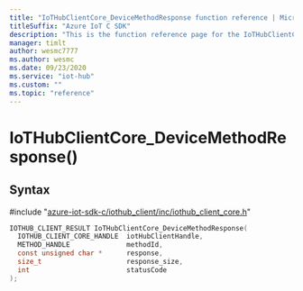 ```yaml
---                             
title: "IoTHubClientCore_DeviceMethodResponse function reference | Microsoft Docs" 
titleSuffix: "Azure IoT C SDK"            
description: "This is the function reference page for the IoTHubClientCore_DeviceMethodResponse() function in the Azure IoT C SDK. This SDK is used with Azure IoT Hub and Azure IoT Hub Device Provisioning Service"            
manager: timlt                 
author: wesmc7777              
ms.author: wesmc               
ms.date: 09/23/2020                    
ms.service: "iot-hub"             
ms.custom: ""                
ms.topic: "reference"        
---                            
```


# IoTHubClientCore_DeviceMethodResponse()

## Syntax

\#include "[azure-iot-sdk-c/iothub_client/inc/iothub_client_core.h](../iothub-client-core-h.md)"  
```C
IOTHUB_CLIENT_RESULT IoTHubClientCore_DeviceMethodResponse(
  IOTHUB_CLIENT_CORE_HANDLE  iotHubClientHandle,
  METHOD_HANDLE              methodId,
  const unsigned char *      response,
  size_t                     response_size,
  int                        statusCode
);
```

